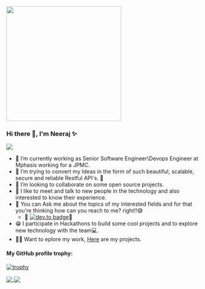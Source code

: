 <img src="https://media.giphy.com/media/p4NLw3I4U0idi/giphy.gif" width="300">

### Hi there 👋, I'm Neeraj ✨

<a href="https://github.com/Chanchal1603/github-visitors-counter">
    <img src="https://komarev.com/ghpvc/?username=neerazz&style=plastic">
</a>



- 🔭 I’m currently working as Senior Software Engineer\Devops Engineer at Mphasis working for a JPMC.
- 🌱 I’m trying to convert my Ideas in the form of such beautiful, scalable, secure and reliable Restful API's. 💜
- 👯 I’m looking to collaborate on some open source projects.
- 🤩 I like to meet and talk to new people in the technology and also interested to know their experience.
- 💬 You can Ask me about the topics of my interested fields and for that you're thinking how can you reach to me? right!!😅
    - 🎇 [![dev.to badge](https://img.shields.io/badge/linkedin-neerajkumarsinghb-blue)](https://www.linkedin.com/in/neerajkumarsinghb/)🎇
- 😁 I participate in Hackathons to build some cool projects and to explore new technology with the team💻.
- 👨‍💻 Want to eplore my work, [Here](https://github.com/neerazz?tab=repositories) are my projects.

#### My GitHub profile trophy:
[![trophy](https://github-profile-trophy.vercel.app/?username=neerazz)](https://github.com/ryo-ma/github-profile-trophy)

<a href="https://github.com/neerazz">
  <img align="center" src="https://github-readme-stats.vercel.app/api/top-langs/?username=neerazz&hide=css,html&layout=compact" />
</a>
<a href="https://github.com/neerazz">
  <img align="center" src="https://github-readme-stats.vercel.app/api?username=neerazz&show_icons=true" />
</a>
